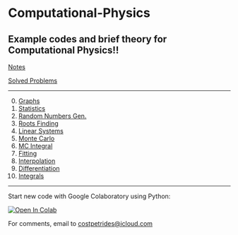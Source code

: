 # Computational-Physics

Example codes and brief theory for Computational Physics!!
-----------------------------------------------------------------------------------------------------------------------------------------------------------

[Notes](https://github.com/costpetrides/Computational-Physics/tree/main/Notes) 

[Solved Problems](https://github.com/costpetrides/Computational-Physics/blob/main/Notes/PetridesC.pdf)

-------------- 
0. [Graphs](https://github.com/costpetrides/Computational-Physics/tree/main/Graphs)
1. [Statistics](https://github.com/costpetrides/Computational-Physics/tree/main/Statistics)
2. [Random Numbers Gen.](https://github.com/costpetrides/Computational-Physics/tree/main/Random%20Numbers%20Gen.)
3. [Roots Finding](https://github.com/costpetrides/Computational-Physics/tree/main/Roots%20Finding)
4. [Linear Systems](https://github.com/costpetrides/Computational-Physics/tree/main/LinearSystems)
5. [Monte Carlo](https://github.com/costpetrides/Computational-Physics/tree/main/Monte%20Carlo)
6. [MC Integral](https://github.com/costpetrides/Computational-Physics/tree/main/MC%20Integral)
7. [Fitting](https://github.com/costpetrides/Computational-Physics/tree/main/Fitting)
8. [Interpolation](https://github.com/costpetrides/Computational-Physics/tree/main/Interpolation)
9. [Differentiation](https://github.com/costpetrides/Computational-Physics/tree/main/Differentiation)
10. [Ιntegrals](https://github.com/costpetrides/Computational-Physics/tree/main/Integrals)



------ 
   
Start new code with Google Colaboratory  using  Python: 
   
[![Open In Colab](https://colab.research.google.com/assets/colab-badge.svg)](https://colab.research.google.com/github/googlecolab/colabtools/blob/master/notebooks/colab-github-demo.ipynb)


For comments,  email to costpetrides@icloud.com 
